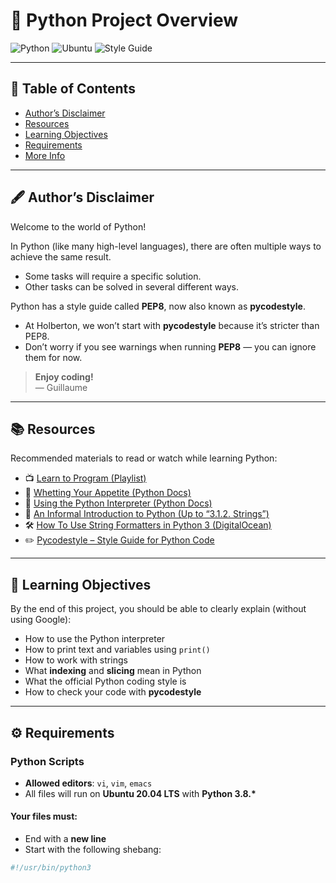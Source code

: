 # 📘 Python Project Overview

![Python](https://img.shields.io/badge/Python-3.8-blue.svg)
![Ubuntu](https://img.shields.io/badge/Ubuntu-20.04-orange.svg)
![Style Guide](https://img.shields.io/badge/Style-pycodestyle-blue.svg)

---

## 📑 Table of Contents

- [Author’s Disclaimer](#authors-disclaimer)
- [Resources](#resources)
- [Learning Objectives](#learning-objectives)
- [Requirements](#requirements)
- [More Info](#more-info)

---

## 🖋️ Author’s Disclaimer

Welcome to the world of Python!

In Python (like many high-level languages), there are often multiple ways to achieve the same result.  

- Some tasks will require a specific solution.
- Other tasks can be solved in several different ways.

Python has a style guide called **PEP8**, now also known as **pycodestyle**.

- At Holberton, we won’t start with **pycodestyle** because it’s stricter than PEP8.
- Don’t worry if you see warnings when running **PEP8** — you can ignore them for now.

> **Enjoy coding!**  
> — Guillaume

---

## 📚 Resources

Recommended materials to read or watch while learning Python:

- 📺 [Learn to Program (Playlist)](https://www.youtube.com/playlist?list=PL1A2CSdiySGJQ5ID4LGIkMUAz9bka0p4u)
- 📄 [Whetting Your Appetite (Python Docs)](https://docs.python.org/3/tutorial/appetite.html)
- 🐍 [Using the Python Interpreter (Python Docs)](https://docs.python.org/3/tutorial/interpreter.html)
- 📄 [An Informal Introduction to Python (Up to “3.1.2. Strings”)](https://docs.python.org/3/tutorial/introduction.html)
- 🛠️ [How To Use String Formatters in Python 3 (DigitalOcean)](https://www.digitalocean.com/community/tutorials/how-to-use-string-formatters-in-python-3)
- ✏️ [Pycodestyle – Style Guide for Python Code](https://pycodestyle.pycqa.org/en/latest/)

---

## 🎯 Learning Objectives

By the end of this project, you should be able to clearly explain (without using Google):

- How to use the Python interpreter
- How to print text and variables using `print()`
- How to work with strings
- What **indexing** and **slicing** mean in Python
- What the official Python coding style is
- How to check your code with **pycodestyle**

---

## ⚙️ Requirements

### Python Scripts

- **Allowed editors**: `vi`, `vim`, `emacs`
- All files will run on **Ubuntu 20.04 LTS** with **Python 3.8.\***

#### Your files must:

- End with a **new line**
- Start with the following shebang:

```python
#!/usr/bin/python3
